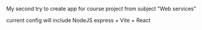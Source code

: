 My second try to create app for course project from subject "Web services"

current config will include NodeJS express + Vite + React
